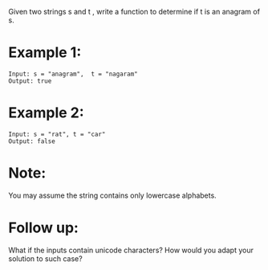 Given two strings s and t , write a function to determine if t is an anagram of s.

# Example 1:
```
Input: s = "anagram",  t = "nagaram"
Output: true
```
# Example 2:
```
Input: s = "rat", t = "car"
Output: false
```
# Note:
You may assume the string contains only lowercase alphabets.

# Follow up:
What if the inputs contain unicode characters? How would you adapt your solution to such case?





